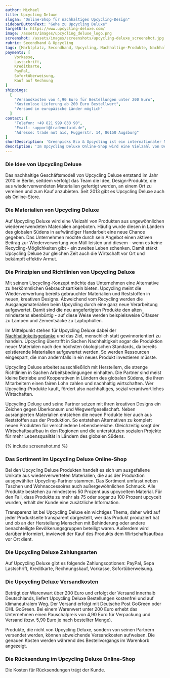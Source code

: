 ```yaml
---
author: Michael
title: Upcycling Deluxe
slogan: "Online-Shop für nachhaltiges Upcycling-Design"
sidebarButtonText: "Gehe zu Upcycling Deluxe"
targetUrl: https://www.upcycling-deluxe.com/
image: /assets/images/upcycling_deluxe_logo.png
screenshot: /assets/images/screenshots/upcycling-deluxe_screenshot.jpg
rubric: Secondhand & Upcycling
tags: [Marktplatz, Secondhand, Upcycling, Nachhaltige-Produkte, Nachhaltiger-Lebensstil]
payments: [
    Vorkasse,
    Lastschrift,
    Kreditkarte,
    PayPal,
    Sofortüberweisung,
    Kauf auf Rechnung
]
shippings:
  [
    "Versandkosten von 4,90 Euro für Bestellungen unter 200 Euro",
    "Kostenlose Lieferung ab 200 Euro Bestellwert",
    "Versand in europäische Länder möglich"
  ]
contact: [
    "Telefon: +49 821 999 833 90",
    "Email: support@tradenotaid.de",
    "Adresse: trade not aid, Fuggerstr. 14, 86150 Augsburg"
]
shortDescription: 'Greenpicks Eco & Upcycling ist ein internationaler Marktplatz für vielfältige Produkte aus den Bereichen Bio, Green Lifestyle, Upcycling, Eco-Design und Fashion.'
description: 'Im Upcycling Deluxe Online-Shop wird eine Vielzahl von Design-Produkten aus ungewöhnlichen wiederverwendeten Materialien und aufwändiger Handarbeit angeboten.'
---
```


### Die Idee von Upcycling Deluxe

Das nachhaltige Geschäftsmodell von Upcycling Deluxe entstand im Jahr 2010 in Berlin, seitdem verfolgt das Team die Idee, Design-Produkte, die aus wiederverwendeten Materialien gefertigt werden, an einem Ort zu vereinen und zum Kauf anzubieten. Seit 2013 gibt es Upcycling Deluxe auch als Online-Store.

### Die Materialien von Upcycling Deluxe 

Auf Upcycling Deluxe wird eine Vielzahl von Produkten aus ungewöhnlichen wiederverwendeten Materialien angeboten. Häufig wurde diesen in Ländern des globalen Südens in aufwändiger Handarbeit eine neue Chance gegeben. Das Unternehmen möchte durch sein Angebot einen aktiven Beitrag zur Wiederverwertung von Müll leisten und diesem - wenn es keine Recycling-Möglichkeiten gibt - ein zweites Leben schenken. Damit stärkt Upcycling Deluxe zur gleichen Zeit auch die Wirtschaft vor Ort und bekämpft effektiv Armut.

### Die Prinzipien und Richtlinien von Upcycling Deluxe 

Mit seinem Upcycling-Konzept möchte das Unternehmen eine Alternative zu herkömmlichen Gebrauchsartikeln bieten. Upcycling meint die Wiederverwertung bereits gebrauchter Materialien und Reststoffen in neuen, kreativen Designs. Abweichend vom Recycling werden die Ausgangsmaterialien beim Upcycling durch eine ganz neue Verarbeitung aufgewertet. Damit sind die neu angefertigten Produkte den alten mindestens ebenbürtig - auf diese Weise werden beispielsweise Ölfässer zu Lampen und Zementsäcke zu Laptophüllen.

Im Mittelpunkt stehen für Upcycling Deluxe dabei der [Nachhaltigkeitsgedanke](https://www.upcycling-deluxe.com/ueber-upcycling-deluxe) und das Ziel, menschlich statt gewinnorientiert zu handeln. Upcycling übertrifft in Sachen Nachhaltigkeit sogar die Produktion neuer Materialen nach den höchsten ökologischen Standards, da bereits existierende Materialien aufgewertet werden. So werden Ressourcen eingespart, die man andernfalls in ein neues Produkt investieren müsste.

Upcycling Deluxe arbeitet ausschließlich mit Herstellern, die strenge Richtlinien in Sachen Arbeitsbedingungen einhalten. Die Partner sind meist kleine Betriebe und Kooperativen in Ländern des globalen Südens, die ihren Mitarbeitern einen fairen Lohn zahlen und nachhaltig wirtschaften. Wer Upcycling-Produkte kauft, fördert also nachhaltiges, sozial verantwortliches Wirtschaften.

Upcycling Deluxe und seine Partner setzen mit ihren kreativen Designs ein Zeichen gegen Überkonsum und Wegwerfgesellschaft. Neben ausrangierten Materialien entstehen die neuen Produkte hier auch aus Reststoffen aus der Produktion. So entstehen Alternativen zu komplett neuen Produkten für verschiedene Lebensbereiche. Gleichzeitig sorgt der Wirtschaftsaufbau in den Regionen und die unterstützten sozialen Projekte für mehr Lebensqualität in Ländern des globalen Südens.

{% include screenshot.md %}

### Das Sortiment im Upcycling Deluxe Online-Shop

Bei den Upcycling Deluxe Produkten handelt es sich um ausgefallene Unikate aus wiederverwerteten Materialien, die aus der Produktion ausgewählter Upcycling-Partner stammen. Das Sortiment umfasst neben Taschen und Wohnaccessoires auch außergewöhnlichen Schmuck. Alle Produkte bestehen zu mindestens 50 Prozent aus upcyceltem Material. Für den Fall, dass Produkte zu mehr als 75 oder sogar zu 100 Prozent upcycelt wurden, erhält der Kunde eine zusätzliche Information.

Transparenz ist bei Upcycling Deluxe ein wichtiges Thema, daher wird auf jeder Produktseite transparent dargestellt, wer das Produkt produziert hat und ob an der Herstellung Menschen mit Behinderung oder andere benachteiligte Bevölkerungsgruppen beteiligt waren. Außerdem wird darüber informiert, inwieweit der Kauf des Produkts dem Wirtschaftsaufbau vor Ort dient.

### Die Upcycling Deluxe Zahlungsarten

Auf Upcycling Deluxe gibt es folgende Zahlungsoptionen: PayPal, Sepa Lastschrift, Kreditkarte, Rechnungskauf, Vorkasse, Sofortüberweisung.

### Die Upcycling Deluxe Versandkosten

Beträgt der Warenwart über 200 Euro und erfolgt der Versand innerhalb Deutschlands, liefert Upcycling Deluxe Bestellungen kostenfrei und auf klimaneutralem Weg. Der Versand erfolgt mit Deutsche Post GoGreen oder DHL GoGreen. Bei einem Warenwert unter 200 Euro erhebt das Unternehmen einen Pauschalpreis von 4,90 Euro für Verpackung und Versand (bzw. 5,90 Euro je nach bestellter Menge).

Produkte, die nicht von Upcycling Deluxe, sondern von seinen Partnern versendet werden, können abweichende Versandkosten aufweisen. Die genauen Kosten werden während des Bestellvorgangs im Warenkorb angezeigt.

### Die Rücksendung im Upcycling Deluxe Online-Shop

Die Kosten für Rücksendungen trägt der Kunde.